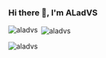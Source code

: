 ### Hi there 👋, I'm ALadVS

<p><img align="left" src="https://github-readme-stats.vercel.app/api/top-langs?username=aladvs&show_icons=true&locale=en&layout=compact&langs_count=8" alt="aladvs" /></p>
<p>&nbsp;<img align="center" src="https://github-readme-stats.vercel.app/api?username=aladvs&show_icons=true&locale=en" alt="aladvs" /></p>

<p><img align="center" src="https://github-readme-streak-stats.herokuapp.com/?user=aladvs&" alt="aladvs" /></p>
<!--[![trophy](https://github-profile-trophy.vercel.app/?username=aladvs)](https://github.com/ryo-ma/github-profile-trophy)
<!--
**aladvs/aladvs** is a ✨ _special_ ✨ repository because its `README.md` (this file) appears on your GitHub profile.

Here are some ideas to get you started:

- 🔭 I’m currently working on ...
- 🌱 I’m currently learning ...
- 👯 I’m looking to collaborate on ...
- 🤔 I’m looking for help with ...
- 💬 Ask me about ...
- 📫 How to reach me: ...
- 😄 Pronouns: ...
- ⚡ Fun fact: ...
-->
